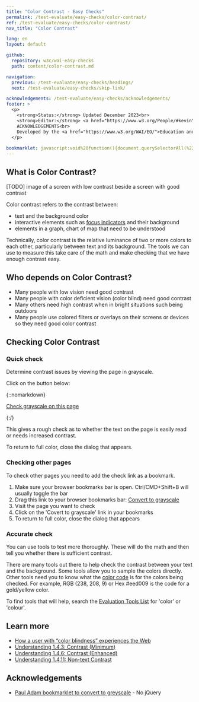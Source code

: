 ```yaml
---
title: "Color Contrast - Easy Checks"
permalink: /test-evaluate/easy-checks/color-contrast/
ref: /test-evaluate/easy-checks/color-contrast/
nav_title: "Color Contrast"

lang: en
layout: default

github:
  repository: w3c/wai-easy-checks
  path: content/color-contrast.md

navigation:
  previous: /test-evaluate/easy-checks/headings/
  next: /test-evaluate/easy-checks/skip-link/

acknowledgements: /test-evaluate/easy-checks/acknowledgements/
footer: >
  <p>
    <strong>Status:</strong> Updated December 2023<br>
    <strong>Editor:</strong> <a href="https://www.w3.org/People/#kevin">Kevin White</a><br>
    ACKNOWLEDGEMENTS<br>
    Developed by the <a href="https://www.w3.org/WAI/EO/">Education and Outreach Working Group (EOWG)</a>. Updated as part of the <a href="https://www.w3.org/WAI/about/projects/wai-coop/">WAI-CooP project</a>, co-funded by the European Commission.
  </p>
 
bookmarklet: javascript:void%20function(){document.querySelectorAll(%22%23wai-styles,%23wai-info-box%22).forEach(a=%3E{a.remove()}),document.querySelector(%22body%22).insertAdjacentHTML(%22afterbegin%22,%22%3Cstyle%20id='wai-styles'%3E%23wai-info-box{z-index:1000;color:black;font-family:Noto%20Sans,Trebuchet%20MS,Helvetica%20Neue,Arial,sans-serif;border:solid%201px%20%23ddd;background-color:%23fff;box-shadow:0%204px%208px%200%20rgba(0,0,0,0.2),0%206px%2020px%200%20rgba(0,0,0,0.19);}%23wai-info-box%20header{font-weight:700;background-color:%23f2f2f2;color:%23005a6a;padding:8px%2016px;}%23wai-info-box%20header%20a{float:right;text-decoration:none}%23wai-info-box%20div{padding:8px%2016px;}.wai-more-info{position:sticky;width:25%25;margin-left:70%25;bottom:5em;}body{filter:grayscale(1)}%3C/style%3E%22),document.querySelector(%22body%22).insertAdjacentHTML(%22beforeend%22,%22%3Caside%20id=%27wai-info-box%27%20class=%27wai-more-info%27%3E%3Cheader%3EFind%20out%20more%3Ca%20href=javascript:document.querySelectorAll(%27%23wai-styles,%23wai-info-box%27).forEach(function(el){el.remove()});%20aria-label=dismiss%3EX%3C/a%3E%3C/header%3E%3Cdiv%3E%3Ca%20href=%27https://w3.org/wai/easy-checks/color-contrast/%27%3EChecking%20Color%20Contrast%3C/a%3E%3C/div%3E%3C/aside%3E%22)}();
---
```


## What is Color Contrast?

[TODO] image of a screen with low contrast beside a screen with good contrast

Color contrast refers to the contrast between:
* text and the background color
* interactive elements such as [focus indicators](/test-evaluate/easy-checks/keyboard-focus/) and their background
* elements in a graph, chart of map that need to be understood

Technically, color contrast is the relative luminance of two or more colors to each other, particularly between text and its background. The tools we can use to measure this take care of the math and make checking that we have enough contrast easy. 

## Who depends on Color Contrast?

* Many people with low vision need good contrast
* Many people with color deficient vision (color blind) need good contrast
* Many others need high contrast when in bright situations such being outdoors
* Many people use colored filters or overlays on their screens or devices so they need good color contrast

## Checking Color Contrast

### Quick check

Determine contrast issues by viewing the page in grayscale.

Click on the button below:

{::nomarkdown}
<p>
  <a class="button active" href="{{ page.bookmarklet }}">Check grayscale on this page</a>
</p>
{:/}

This gives a rough check as to whether the text on the page is easily read or needs increased  contrast.

To return to full color, close the dialog that appears.

### Checking other pages

To check other pages you need to add the check link as a bookmark.

1. Make sure your browser bookmarks bar is open. Ctrl/CMD+Shift+B will usually toggle the bar
2. Drag this link to your browser bookmarks bar: <a href="{{ page.bookmarklet }}">Convert to grayscale</a>
3. Visit the page you want to check
4. Click on the 'Covert to grayscale' link in your bookmarks
5. To return to full color, close the dialog that appears 

### Accurate check

You can use tools to test more thoroughly. These will do the math and then tell you whether there is sufficient contrast.

There are many tools out there to help check the contrast between your text and the background. Some tools allow you to sample the colors directly. Other tools need you to know what the <a href="https://simple.wikipedia.org/wiki/RGB">color code</a> is for the colors being checked. For example, RGB (238, 208, 9) or Hex #eed009 is the code for a gold/yellow color.

To find tools that will help, search the [Evaluation Tools List](https://www.w3.org/WAI/ER/tools/) for 'color' or 'colour'.

## Learn more

* [How a user with “color blindness” experiences the Web](https://www.w3.org/WAI/people-use-web/user-stories/#shopper)
* [Understanding 1.4.3: Contrast (Minimum)](https://www.w3.org/WAI/WCAG22/Understanding/contrast-minimum)
* [Understanding 1.4.6: Contrast (Enhanced)](https://www.w3.org/WAI/WCAG22/Understanding/contrast-enhanced)
* [Understanding 1.4.11: Non-text Contrast](https://www.w3.org/WAI/WCAG22/Understanding/non-text-contrast.html)

## Acknowledgements

* [Paul Adam bookmarklet to convert to greyscale](https://pauljadam.com/demos/svg-line-chart.html) - No jQuery
